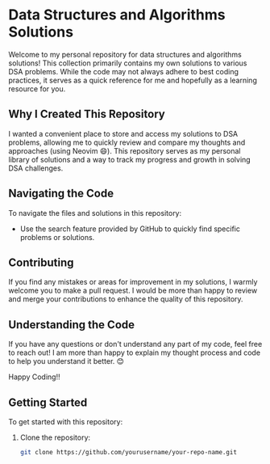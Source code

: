 # Data Structures and Algorithms Solutions

Welcome to my personal repository for data structures and algorithms solutions! This collection primarily contains my own solutions to various DSA problems. While the code may not always adhere to best coding practices, it serves as a quick reference for me and hopefully as a learning resource for you.

## Why I Created This Repository

I wanted a convenient place to store and access my solutions to DSA problems, allowing me to quickly review and compare my thoughts and approaches (using Neovim 😄). This repository serves as my personal library of solutions and a way to track my progress and growth in solving DSA challenges.

## Navigating the Code

To navigate the files and solutions in this repository:

- Use the search feature provided by GitHub to quickly find specific problems or solutions.

## Contributing

If you find any mistakes or areas for improvement in my solutions, I warmly welcome you to make a pull request. I would be more than happy to review and merge your contributions to enhance the quality of this repository.

## Understanding the Code

If you have any questions or don't understand any part of my code, feel free to reach out! I am more than happy to explain my thought process and code to help you understand it better. 😊

Happy Coding!!

## Getting Started

To get started with this repository:

1. Clone the repository:
   ```bash
   git clone https://github.com/yourusername/your-repo-name.git
